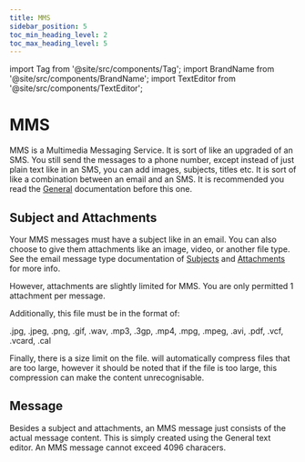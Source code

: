 ```yaml
---
title: MMS
sidebar_position: 5
toc_min_heading_level: 2
toc_max_heading_level: 5
---
```


import Tag from '@site/src/components/Tag';
import BrandName from '@site/src/components/BrandName';
import TextEditor from '@site/src/components/TextEditor';

# MMS



MMS is a Multimedia Messaging Service. It is sort of like an upgraded of an SMS. You still send the messages to a phone number, except instead of just plain text like in an SMS, you can add images, subjects, titles etc. It is sort of like a combination between an email and an SMS. It is recommended you read the [General](./general) documentation before this one.

## Subject and Attachments

Your MMS messages must have a subject like in an email. You can also choose to give them attachments like an image, video, or another file type. See the email message type documentation of [Subjects](./emails.md#subject) and [Attachments](./emails.md#attachments) for more info.

However, attachments are slightly limited for MMS. You are only permitted 1 attachment per message.

Additionally, this file must be in the format of:

.jpg, .jpeg, .png, .gif, .wav, .mp3, .3gp, .mp4, .mpg, .mpeg, .avi, .pdf, .vcf, .vcard, .cal

Finally, there is a size limit on the file. <BrandName type="name"/> will automatically compress files that are too large, however it should be noted that if the file is too large, this compression can make the content unrecognisable.


## Message

Besides a subject and attachments, an MMS message just consists of the actual message content. This is simply created using the General text editor. An MMS message cannot exceed 4096 characers.

<TextEditor/>

